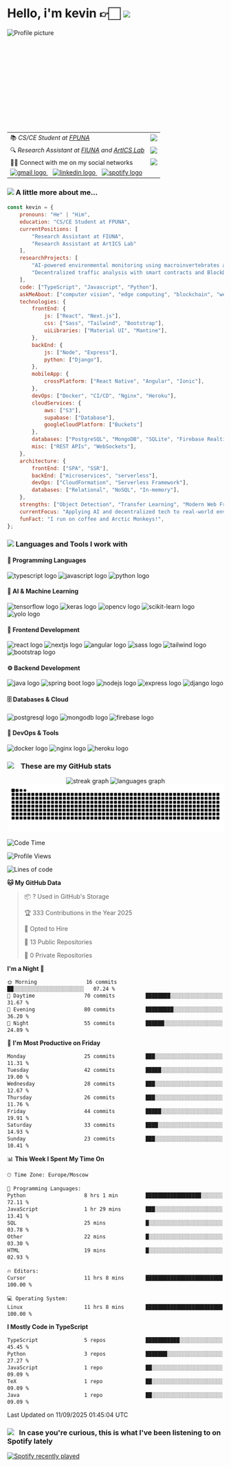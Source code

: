 <h1>Hello, i'm kevin 👉🏻 <img src="https://i.imgur.com/8FPFLWB.gif" style="width: auto; height: 100px; object-fit: cover;""></h1>
<div>
    <img style="width: auto; height: 240px; object-fit: cover;" src="https://i.imgur.com/vIHPlnH.jpeg" alt="Profile picture" align="left" />
    <table>
      <tr>
        <td>📚 <em>CS/CE Student at <a href="https://www.pol.una.py/">FPUNA</a></em></td>
        <td><img src="https://i.imgur.com/Q6VLyDp.gif" width="65"></td>
      </tr>
      <tr>
        <td>🔍 <em>Research Assistant at <a href="https://www.ing.una.py/">FIUNA</a> and <a href="http://artics.com.py/">ArtICS Lab</a></em></td>
        <td><img src="https://i.imgur.com/Un3pllA.png" width="65"></td>
      </tr>
      <tr>
        <td>👋🏻 Connect with me on my social networks</td>
        <td><img src="https://i.imgur.com/CkTxoTX.gif" width="65"></td>
      </tr>
      <tr>
        <td colspan="2">
          <a href="mailto:gsmkev@gmail.com">
            <img src="https://img.shields.io/static/v1?message=Gmail&logo=gmail&label=&color=D14836&logoColor=white&labelColor=&style=for-the-badge" height="35" alt="gmail logo" />
          </a>
          &nbsp;&nbsp;
          <a href="https://www.linkedin.com/in/gsmkev">
            <img src="https://img.shields.io/static/v1?message=LinkedIn&logo=linkedin&label=&color=0077B5&logoColor=white&labelColor=&style=for-the-badge" height="35" alt="linkedin logo" />
          </a>
          &nbsp;&nbsp;
          <a href="https://open.spotify.com/user/rlostnjw38yzkrvwq8t3qchym?si=d1673a41fe454606">
            <img src="https://img.shields.io/static/v1?message=Spotify&logo=spotify&label=&color=1DB954&logoColor=white&labelColor=&style=for-the-badge" height="35" alt="spotify logo" />
          </a>
        </td>
      </tr>
    </table>
</div>


### <img src="https://media.giphy.com/media/VgCDAzcKvsR6OM0uWg/giphy.gif" width="50"> A little more about me...  



```javascript
const kevin = {
    pronouns: "He" | "Him",
    education: "CS/CE Student at FPUNA",
    currentPositions: [
        "Research Assistant at FIUNA",
        "Research Assistant at ArtICS Lab"
    ],
    researchProjects: [
        "AI-powered environmental monitoring using macroinvertebrates as bioindicators",
        "Decentralized traffic analysis with smart contracts and BlockDAG"
    ],
    code: ["TypeScript", "Javascript", "Python"],
    askMeAbout: ["computer vision", "edge computing", "blockchain", "web dev", "tech research"],
    technologies: {
        frontEnd: {
            js: ["React", "Next.js"],
            css: ["Sass", "Tailwind", "Bootstrap"],
            uiLibraries: ["Material UI", "Mantine"],
        },
        backEnd: {
            js: ["Node", "Express"],
            python: ["Django"],
        },
        mobileApp: {
            crossPlatform: ["React Native", "Angular", "Ionic"],
        },
        devOps: ["Docker", "CI/CD", "Nginx", "Heroku"],
        cloudServices: {
            aws: ["S3"],
            supabase: ["Database"],
            googleCloudPlatform: ["Buckets"]
        },
        databases: ["PostgreSQL", "MongoDB", "SQLite", "Firebase Realtime DB"],
        misc: ["REST APIs", "WebSockets"],
    },
    architecture: {
        frontEnd: ["SPA", "SSR"],
        backEnd: ["microservices", "serverless"],
        devOps: ["CloudFormation", "Serverless Framework"],
        databases: ["Relational", "NoSQL", "In-memory"],
    },
    strengths: ["Object Detection", "Transfer Learning", "Modern Web Frameworks"],
    currentFocus: "Applying AI and decentralized tech to real-world environmental and mobility challenges",
    funFact: "I run on coffee and Arctic Monkeys!",
};
```

### <img src="https://i.imgur.com/BX84e1Z.gif" width="40">  Languages and Tools I work with 

#### 🐍 Programming Languages
<div>
    <img src="https://img.shields.io/badge/TypeScript-007ACC?style=for-the-badge&logo=typescript&logoColor=white" height="30" alt="typescript logo"  />
    <img src="https://img.shields.io/badge/JavaScript-F7DF1E?style=for-the-badge&logo=javascript&logoColor=black" height="30" alt="javascript logo"  />
    <img src="https://img.shields.io/badge/Python-3776AB?style=for-the-badge&logo=python&logoColor=white" height="30" alt="python logo"  />
</div>

#### 🤖 AI & Machine Learning
<div>
    <img src="https://img.shields.io/badge/TensorFlow-FF6F00?style=for-the-badge&logo=tensorflow&logoColor=white" height="30" alt="tensorflow logo"  />
    <img src="https://img.shields.io/badge/Keras-D00000?style=for-the-badge&logo=keras&logoColor=white" height="30" alt="keras logo"  />
    <img src="https://img.shields.io/badge/OpenCV-5C3EE8?style=for-the-badge&logo=opencv&logoColor=white" height="30" alt="opencv logo"  />
    <img src="https://img.shields.io/badge/scikit_learn-F7931E?style=for-the-badge&logo=scikit-learn&logoColor=white" height="30" alt="scikit-learn logo"  />
    <img src="https://img.shields.io/badge/YOLO-00FFFF?style=for-the-badge&logo=yolo&logoColor=black" height="30" alt="yolo logo"  />
</div>

#### 🎨 Frontend Development
<div>
    <img src="https://img.shields.io/badge/React-20232A?style=for-the-badge&logo=react&logoColor=61DAFB" height="30" alt="react logo"  />
    <img src="https://img.shields.io/badge/Next.js-000000?style=for-the-badge&logo=next.js&logoColor=white" height="30" alt="nextjs logo"  />
    <img src="https://img.shields.io/badge/Angular-DD0031?style=for-the-badge&logo=angular&logoColor=white" height="30" alt="angular logo"  />
    <img src="https://img.shields.io/badge/Sass-CC6699?style=for-the-badge&logo=sass&logoColor=white" height="30" alt="sass logo"  />
    <img src="https://img.shields.io/badge/Tailwind_CSS-38B2AC?style=for-the-badge&logo=tailwind-css&logoColor=white" height="30" alt="tailwind logo"  />
    <img src="https://img.shields.io/badge/Bootstrap-563D7C?style=for-the-badge&logo=bootstrap&logoColor=white" height="30" alt="bootstrap logo"  />
</div>

#### ⚙️ Backend Development
<div>
    <img src="https://img.shields.io/badge/Java-ED8B00?style=for-the-badge&logo=openjdk&logoColor=white" height="30" alt="java logo"  />
    <img src="https://img.shields.io/badge/Spring_Boot-6DB33F?style=for-the-badge&logo=spring-boot&logoColor=white" height="30" alt="spring boot logo"  />
    <img src="https://img.shields.io/badge/Node.js-43853D?style=for-the-badge&logo=node.js&logoColor=white" height="30" alt="nodejs logo"  />
    <img src="https://img.shields.io/badge/Express.js-404D59?style=for-the-badge&logo=express&logoColor=white" height="30" alt="express logo"  />
    <img src="https://img.shields.io/badge/Django-092E20?style=for-the-badge&logo=django&logoColor=white" height="30" alt="django logo"  />
</div>

#### 🗄️ Databases & Cloud
<div>
    <img src="https://img.shields.io/badge/PostgreSQL-316192?style=for-the-badge&logo=postgresql&logoColor=white" height="30" alt="postgresql logo"  />
    <img src="https://img.shields.io/badge/MongoDB-4EA94B?style=for-the-badge&logo=mongodb&logoColor=white" height="30" alt="mongodb logo"  />
    <img src="https://img.shields.io/badge/Firebase-FFCA28?style=for-the-badge&logo=firebase&logoColor=black" height="30" alt="firebase logo"  />
</div>

#### 🚀 DevOps & Tools
<div>
    <img src="https://img.shields.io/badge/Docker-2496ED?style=for-the-badge&logo=docker&logoColor=white" height="30" alt="docker logo"  />
    <img src="https://img.shields.io/badge/NGINX-009639?style=for-the-badge&logo=nginx&logoColor=white" height="30" alt="nginx logo"  />
    <img src="https://img.shields.io/badge/Heroku-430098?style=for-the-badge&logo=heroku&logoColor=white" height="30" alt="heroku logo"  />
</div>


### <img src="https://i.imgur.com/0VNhedE.gif" width="50"> &nbsp;&nbsp; These are my GitHub stats 

<p align="center">
    <img src="https://streak-stats.demolab.com?user=gsmkev&locale=en&mode=daily&theme=rose_pine&hide_border=true&border_radius=5" height="150" alt="streak graph" />
    <img src="https://github-readme-stats.vercel.app/api/top-langs?username=gsmkev&locale=en&hide_title=false&layout=compact&card_width=320&langs_count=5&theme=rose_pine&hide_border=true" height="150" alt="languages graph" />
    <img src="https://raw.githubusercontent.com/gsmkev/gsmkev/output/snake.svg" alt="Snake animation" />
</p>

<!--START_SECTION:waka-->
![Code Time](http://img.shields.io/badge/Code%20Time-321%20hrs%204%20mins-blue)

![Profile Views](http://img.shields.io/badge/Profile%20Views-1-blue)

![Lines of code](https://img.shields.io/badge/From%20Hello%20World%20I%27ve%20Written-96.9%20thousand%20lines%20of%20code-blue)

**🐱 My GitHub Data** 

> 📦 ? Used in GitHub's Storage 
 > 
> 🏆 333 Contributions in the Year 2025
 > 
> 💼 Opted to Hire
 > 
> 📜 13 Public Repositories 
 > 
> 🔑 0 Private Repositories 
 > 
**I'm a Night 🦉** 

```text
🌞 Morning                16 commits          ██░░░░░░░░░░░░░░░░░░░░░░░   07.24 % 
🌆 Daytime                70 commits          ████████░░░░░░░░░░░░░░░░░   31.67 % 
🌃 Evening                80 commits          █████████░░░░░░░░░░░░░░░░   36.20 % 
🌙 Night                  55 commits          ██████░░░░░░░░░░░░░░░░░░░   24.89 % 
```
📅 **I'm Most Productive on Friday** 

```text
Monday                   25 commits          ███░░░░░░░░░░░░░░░░░░░░░░   11.31 % 
Tuesday                  42 commits          █████░░░░░░░░░░░░░░░░░░░░   19.00 % 
Wednesday                28 commits          ███░░░░░░░░░░░░░░░░░░░░░░   12.67 % 
Thursday                 26 commits          ███░░░░░░░░░░░░░░░░░░░░░░   11.76 % 
Friday                   44 commits          █████░░░░░░░░░░░░░░░░░░░░   19.91 % 
Saturday                 33 commits          ████░░░░░░░░░░░░░░░░░░░░░   14.93 % 
Sunday                   23 commits          ███░░░░░░░░░░░░░░░░░░░░░░   10.41 % 
```


📊 **This Week I Spent My Time On** 

```text
🕑︎ Time Zone: Europe/Moscow

💬 Programming Languages: 
Python                   8 hrs 1 min         ██████████████████░░░░░░░   72.11 % 
JavaScript               1 hr 29 mins        ███░░░░░░░░░░░░░░░░░░░░░░   13.41 % 
SQL                      25 mins             █░░░░░░░░░░░░░░░░░░░░░░░░   03.78 % 
Other                    22 mins             █░░░░░░░░░░░░░░░░░░░░░░░░   03.30 % 
HTML                     19 mins             █░░░░░░░░░░░░░░░░░░░░░░░░   02.93 % 

🔥 Editors: 
Cursor                   11 hrs 8 mins       █████████████████████████   100.00 % 

💻 Operating System: 
Linux                    11 hrs 8 mins       █████████████████████████   100.00 % 
```

**I Mostly Code in TypeScript** 

```text
TypeScript               5 repos             ███████████░░░░░░░░░░░░░░   45.45 % 
Python                   3 repos             ███████░░░░░░░░░░░░░░░░░░   27.27 % 
JavaScript               1 repo              ██░░░░░░░░░░░░░░░░░░░░░░░   09.09 % 
TeX                      1 repo              ██░░░░░░░░░░░░░░░░░░░░░░░   09.09 % 
Java                     1 repo              ██░░░░░░░░░░░░░░░░░░░░░░░   09.09 % 
```




 Last Updated on 11/09/2025 01:45:04 UTC
<!--END_SECTION:waka-->

### <img src="https://i.imgur.com/VthIaPB.gif" width="50"> &nbsp;&nbsp;In case you're curious, this is what I've been listening to on Spotify lately 

<a href="https://open.spotify.com/user/rlostnjw38yzkrvwq8t3qchym">
    <img src="https://spotify-recently-played-readme.vercel.app/api?user=rlostnjw38yzkrvwq8t3qchym&count=5&unique=true" alt="Spotify recently played"  />
</a>
